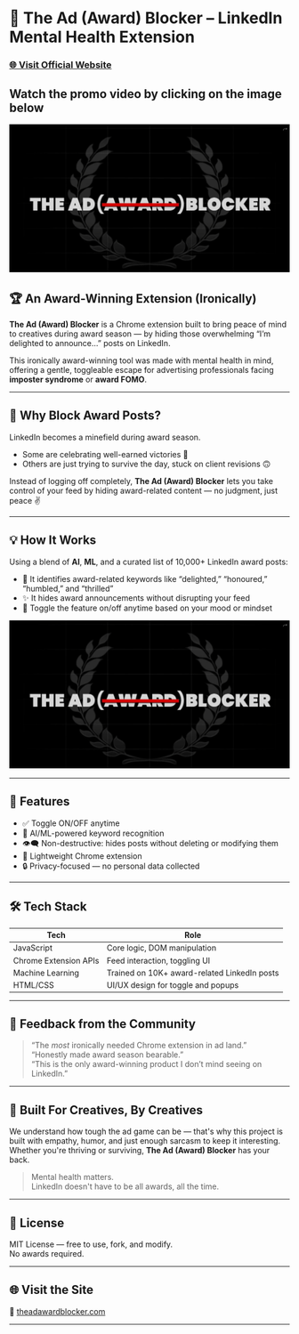# 🧠 The Ad (Award) Blocker – LinkedIn Mental Health Extension  
### [🌐 Visit Official Website](https://theadawardblocker.com/)

## Watch the promo video by clicking on the image below
[![Watch the promo video](promo1.png)](https://videopress.com/v/ZrVRsX7Z)

## 🏆 An Award-Winning Extension (Ironically)

**The Ad (Award) Blocker** is a Chrome extension built to bring peace of mind to creatives during award season — by hiding those overwhelming “I’m delighted to announce…” posts on LinkedIn.

This ironically award-winning tool was made with mental health in mind, offering a gentle, toggleable escape for advertising professionals facing **imposter syndrome** or **award FOMO**.

---

## 🚫 Why Block Award Posts?

LinkedIn becomes a minefield during award season.

- Some are celebrating well-earned victories 🏅  
- Others are just trying to survive the day, stuck on client revisions 🙃

Instead of logging off completely, **The Ad (Award) Blocker** lets you take control of your feed by hiding award-related content — no judgment, just peace ✌️

---

## 💡 How It Works

Using a blend of **AI**, **ML**, and a curated list of 10,000+ LinkedIn award posts:

- 🧠 It identifies award-related keywords like “delighted,” “honoured,” “humbled,” and “thrilled”
- ✨ It hides award announcements without disrupting your feed
- 🔁 Toggle the feature on/off anytime based on your mood or mindset

![Promo Image](promo1.png)

---

## 🔧 Features

- ✅ Toggle ON/OFF anytime  
- 🧠 AI/ML-powered keyword recognition  
- 👁️‍🗨️ Non-destructive: hides posts without deleting or modifying them  
- 🧩 Lightweight Chrome extension  
- 🔒 Privacy-focused — no personal data collected  

---

## 🛠️ Tech Stack

| Tech              | Role                                     |
|------------------|------------------------------------------|
| JavaScript        | Core logic, DOM manipulation             |
| Chrome Extension APIs | Feed interaction, toggling UI          |
| Machine Learning  | Trained on 10K+ award-related LinkedIn posts |
| HTML/CSS          | UI/UX design for toggle and popups       |

---

## 💬 Feedback from the Community

> “The *most* ironically needed Chrome extension in ad land.”  
> “Honestly made award season bearable.”  
> “This is the only award-winning product I don’t mind seeing on LinkedIn.”

---

## 🤝 Built For Creatives, By Creatives

We understand how tough the ad game can be — that's why this project is built with empathy, humor, and just enough sarcasm to keep it interesting. Whether you're thriving or surviving, **The Ad (Award) Blocker** has your back.

> Mental health matters.  
> LinkedIn doesn't have to be all awards, all the time.

---

## 📄 License

MIT License — free to use, fork, and modify.  
No awards required.

---

## 🌐 Visit the Site

📌 [theadawardblocker.com](https://theadawardblocker.com/)

---
